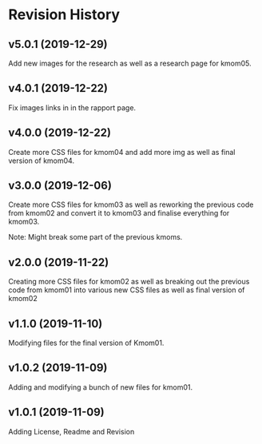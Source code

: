Revision History
===================

v5.0.1 (2019-12-29)
------------------------
Add new images for the research as well as a research page for kmom05.

v4.0.1 (2019-12-22)
---------------------
Fix images links in in the rapport page.

v4.0.0 (2019-12-22)
-----------------------
Create more CSS files for kmom04 and add more img as well as final version of kmom04.

v3.0.0 (2019-12-06)
---------------------
Create more CSS files for kmom03 as well as reworking the previous
code from kmom02 and convert it to kmom03 and finalise everything for kmom03.

Note: Might break some part of the previous kmoms.

v2.0.0 (2019-11-22)
----------------------
Creating more CSS files for kmom02 as well as breaking out the 
previous code from kmom01 into various new CSS files as well as
final version of kmom02

v1.1.0 (2019-11-10)
-----------------------
Modifying files for the final version of Kmom01.

v1.0.2 (2019-11-09)
-----------------------
Adding and modifying a bunch of new files for kmom01.

v1.0.1 (2019-11-09)
----------------------
Adding License, Readme and Revision